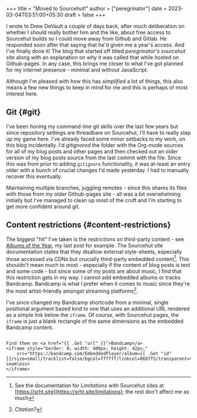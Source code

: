 +++
title = "Moved to Sourcehut!"
author = ["peregrinator"]
date = 2023-03-04T03:51:00+05:30
draft = false
+++

I wrote to Drew DeVault a couple of days back, after much deliberation
on whether I should really bother him and the like, about free access
to Sourcehut builds so I could move away from Github and Gitlab. He
responded soon after that saying that he'd given me a year's
access. And I've finally done it! The blog that started off titled
_peregrinator's sourcehut site_ along with an explanation on why it was
called that while hosted on Github-pages. In any case, this brings me
closer to what I've got planned for my internet presence - minimal and
without JavaScript.

Although I'm pleased with how this has _simplified_ a lot of things,
this also means a few new things to keep in mind for me and this is
perhaps of most interest here.


## Git {#git}

I've been honing my command-line git skills over the last few years
but since repository settings are threadbare on Sourcehut, I'll have
to really step up my game here. I've already faced some minor setbacks
to my work, on this blog incidentally. I'd _gitignored_ the folder with
the Org-mode sources for all of my blog posts and other pages and then
checked out an older version of my blog posts source from the last
commit with the file. Since this was from prior to adding `gitignore`
functionality, it was at-least an entry older with a bunch of crucial
changes I'd made yesterday. I had to manually recover this eventually.

Maintaining multiple branches, juggling remotes - since this shares
its files with those from my older Github-pages site - all was a bit
overwhelming initially but I've managed to clean up most of the cruft
and I'm starting to get more confident around git.


## Content restrictions {#content-restrictions}

The biggest "hit" I've taken is the restrictions on third-party
content - see [Albums of the Year](/blog/2023/02/albums-of-the-year-2022.html), my last post for example. The
Sourcehut site documentation states that they disallow external
style-sheets, especially those accessed via CDNs but crucially
third-party embedded content[^fn:1]. This shouldn't mean
much to most - especially if the content of blog posts is text and
some code - but since some of my posts are about music, I find that
this restriction gets in my way. I cannot add embedded albums or
tracks Bandcamp. Bandcamp is what I prefer when it comes to music
since they're the most artist-friendly amongst streaming
platforms[^fn:2].

I've since changed my Bandcamp shortcode from a minimal, single
positional argument based kind to one that uses an additional URL
rendered as a simple link below the `iframe`. Of course, with Sourcehut
pages, the `iframe` is just a blank rectangle of the same dimensions as
the embedded Bandcamp content.

```html+

Find them on <a href="{{ .Get "url" }}">Bandcamp</a>
<iframe style="border: 0; width: 400px; height: 42px;"
    src="https://bandcamp.com/EmbeddedPlayer/album={{ .Get "id" }}/size=small/tracklist=false/bgcol=ffffff/linkcol=0687f5/transparent=true/" seamless>
</iframe>
```

[^fn:1]: See the documentation for
    _Limitations_ with Sourcehut sites at [https://srht.site](https://srht.site/limitations); the rest don't
    affect me as much
[^fn:2]: _Citation?_